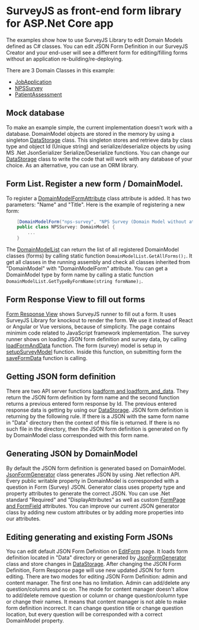 # SurveyJS as front-end form library for ASP.Net Core app

The examples show how to use SurveyJS Library to edit Domain Models defined as C# classes.
You can edit JSON Form Definition in our SurveyJS Creator and your end-user will see
a different form for editing/filling forms without an application re-building/re-deploying.

There are 3 Domain Classes in this example:
 * [JobApplication](/DomainModels/JobApplication.cs)
 * [NPSSurvey](/DomainModels/NPSSurvey.cs)
 * [PatientAssessment](/DomainModels/PatientAssestment.cs)

## Mock database
To make an example simple, the current implementation doesn't work with a database.
DomainModel objects are stored in the memory by using a singleton [DataStorage](/DomainModels/DataStorage.cs) class.
This singleton stores and retrieve data by class type and object Id (Unique string) 
and serialize/deserialize objects by using MS .Net JsonSerializer Serialize/Deserialize functions.
You can change our [DataStorage](/DomainModels/DataStorage.cs) class to write the code that will work with any database of your choice.
As an alternative, you can use an ORM library.

## Form List. Register a new form / DomainModel.
To register a [DomainModelFormAttribute](/Code/FormAttributes) class attribute is added.
It has two parameters: "Name" and "Title".
Here is the example of registering a new form:
````csharp
    [DomainModelForm("nps-survey", "NPS Survey (Domain Model without attributes)")]
    public class NPSSurvey: DomainModel {
        ...
    }
````
The [DomainModelList](/DomainModels/DomainModelList.cs) can return the list of all registered DomainModel classes (forms)
by calling static function `DomainModelList.GetAllForms();`. It get all classes in the running assembly
and check all classes inherited from "DomainModel" with "DomainModelForm" attribute.
You can get a DomainModel type by form name by calling a static function `DomainModelList.GetTypeByFormName(string formName);`.

## Form Response View to fill out forms
[Form Response View](/Views/Home/FormResponse.cshtml) shows SurveyJS runner to fill out a form.
It uses SurveyJS Library for knockout to render the form. We use it instead of React or Angular or Vue versions, because of simplicity.
The page contains minimim code related to JavaScript framework implementation.
The survey runner shows on loading JSON form definition and survey data, by calling [loadFormAndData](/wwwroot/js/form_api) function.
The form (survey) model is setup in [setupSurveyModel](/wwwroot/js/surveyjs.js) function. 
Inside this function, on submitting form the [saveFormData](wwwroot/js/form_api.js) function is calling.

## Getting JSON form definition
There are two API server functions [loadform and loadform_and_data](/Controllers/FormController.cs).
They return the JSON form definition by form name and the second function returns a previous entered form response by Id.
The previous entered response data is getting by using our [DataStorage](/DomainModels/DataStorage.cs).
JSON form definition is returning by the following rule. If there is a JSON with the same form name in "Data" directory then the context of this file is returned.
If there is no such file in the directory, then the JSON form definition is generated on fly by DomainModel class corresponded with this form name.

## Generating JSON by DomainModel
By default the JSON form definition is generated based on DomainModel.
[JsonFormGenerator](/DomainModelsViews/JsonFormGenerator.cs) class generates JSON by using .Net reflection API.
Every public writable property in DomainModel is corresponded with a question in Form (Survey) JSON.
Generator class uses property type and property attributes to generate the correct JSON.
You can use .Net standard "Required" and "DisplayAttributes" as well as custom [FormPage and FormField](/Code/FormAttributes.cs) attributes.
You can improve our current JSON generator class by adding new custom attributes or by adding more properties into our attributes.

## Editing generating and existing Form JSONs
You can edit default JSON Form Definition on [EditForm](/Views/Home/EditForm.cshtml) page.
It loads form definition located in "Data" directory or generated by [JsonFormGenerator](/DomainModelsViews/JsonFormGenerator.cs) class
and store changes in [DataStorage](/DomainModels/DataStorage.cs). After changing the JSON Form Definition, Form Response page will use new updated JSON for form editing.
There are two modes for editing JSON Form Definition: admin and content manager.
The first one has no limitation. Admin can add/delete any question/columns and so on.
The mode for content manager doesn't allow to add/delete remove question or column or change question/column type or change their names.
It means that content manager is not able to make form definition incorrect. It can change question title or change question location,
but every question will be corresponded with a correct DomainModel property. 